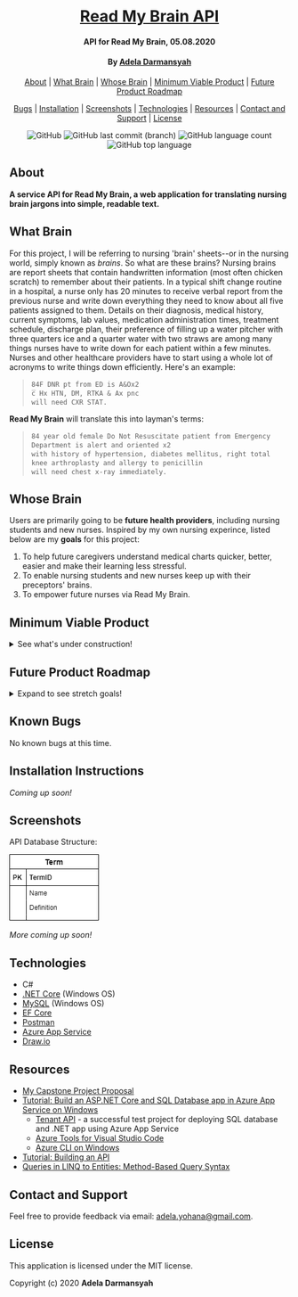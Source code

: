 <div align=center>

# [Read My Brain API](https://github.com/ayohana/read-my-brain-api.git/)

#### API for Read My Brain, 05.08.2020

#### By [**Adela Darmansyah**](https://github.com/ayohana/)

[About](#About) | [What Brain](##What-Brain) | [Whose Brain](#Whose-Brain) | [Minimum Viable Product](#Minimum-Viable-Product) | [Future Product Roadmap](#Future-Product-Roadmap)

[Bugs](#Known-Bugs) | [Installation](#Installation-Instructions) | [Screenshots](#Screenshots)  | [Technologies](#Technologies) | [Resources](#Resources) | [Contact and Support](#Contact-and-Support) | [License](#License)

![GitHub](https://img.shields.io/github/license/ayohana/read-my-brain-api?color=%23DE98B2&style=for-the-badge) ![GitHub last commit (branch)](https://img.shields.io/github/last-commit/ayohana/read-my-brain-api/master?color=%23DE98B2&style=for-the-badge) ![GitHub language count](https://img.shields.io/github/languages/count/ayohana/read-my-brain-api?color=%23DE98B2&style=for-the-badge) ![GitHub top language](https://img.shields.io/github/languages/top/ayohana/read-my-brain-api?color=%23DE98B2&style=for-the-badge)

</div>

## About

**A service API for Read My Brain, a web application for translating nursing brain jargons into simple, readable text.**

## What Brain

For this project, I will be referring to nursing 'brain' sheets--or in the nursing world, simply known as _brains_. So what are these brains? Nursing brains are report sheets that contain handwritten information (most often chicken scratch) to remember about their patients. In a typical shift change routine in a hospital, a nurse only has 20 minutes to receive verbal report from the previous nurse and write down everything they need to know about all five patients assigned to them. Details on their diagnosis, medical history, current symptoms, lab values, medication administration times, treatment schedule, discharge plan, their preference of filling up a water pitcher with three quarters ice and a quarter water with two straws are among many things nurses have to write down for each patient within a few minutes. Nurses and other healthcare providers have to start using a whole lot of acronyms to write things down efficiently. Here's an example:

> `````
> 84F DNR pt from ED is A&Ox2
> c̅ Hx HTN, DM, RTKA & Ax pnc
> will need CXR STAT.
> `````

**Read My Brain** will translate this into layman's terms:

> `````
> 84 year old female Do Not Resuscitate patient from Emergency Department is alert and oriented x2
> with history of hypertension, diabetes mellitus, right total knee arthroplasty and allergy to penicillin
> will need chest x-ray immediately.
> `````

## Whose Brain

Users are primarily going to be **future health providers**, including nursing students and new nurses. Inspired by my own nursing experince, listed below are my **goals** for this project:
1. To help future caregivers understand medical charts quicker, better, easier and make their learning less stressful.
2. To enable nursing students and new nurses keep up with their preceptors' brains.
3. To empower future nurses via Read My Brain.

## Minimum Viable Product

<details>
  <summary>See what's under construction!</summary>

  - [x] Design the database structure using Draw.io.
  - [ ] Build a back-end API using C#/.NET Core and MySQL with READ functionality.
      - [ ] Read a sentence by sending the sentence as a query parameter and the API will return the translated sentence.
  - [ ] Build a front-end JavaScript/React application that allows users to enter a sentence and display the translated sentence.
      - [ ] The default view will be a form with a single text box and a submit button.
      - [ ] The user will be able to enter a sentence into the text box and submit it.
      - [ ] There will be a maximum number of 50 characters in a sentence.
      - [ ] Upon submission, the application will call the API to read the sentence.
      - [ ] The application will display the returned API response as a string.
  - [ ] Deploy the back-end API via Azure.
  - [ ] Deploy the front-end application via Firebase.

</details>

## Future Product Roadmap

<details>
  <summary>Expand to see stretch goals!</summary>

  * Build a back-end API using C#/.NET Core and MySQL with full CRUD functionality.
    * Create a new term and its abbreviation into the API's database.
    * Read a sentence by sending the sentence as a query parameter and the API will return the translated sentence.
    * Update details of an term.
    * Delete an term.
  * Enable querying special characters.
  * Use Quill's basic text editor for application UI.
  * Apply Quill's toolbar.
  * Modify Quill's toolbar by adding an option to insert special characters into user input. For instance, c̅ for with, ā for before and p̄ for after.
  * Users can enter longer sentences (max 200 characters per sentence).
  * Users can enter a paragraph (max 1000 characters).
  * There's an unlimited number of characters a user can enter.
  * Add an "About" section to the front end.
  * Add a footer to the front end with a link to my GitHub repo.
  * Add functionality to generate random sentences in the front end so that users can test/use the app right away.
  * Users can copy the translated result with a click of a button.
  * Users can add a new term via the front-end application for open contribution.
  * Users can update existing terms via the front-end application.
  * Warn users to be careful when translating real patient information to prevent violating their privacy (HIPAA).
  * The API can translate the vice versa (from layman’s terms to nursing jargons).
  * The API can translate live/real-time.
  * Apply Swagger API for http routes documentation.
  * Use Redux in case the application's scale of state gets very large.

</details>

## Known Bugs

No known bugs at this time.

## Installation Instructions

_Coming up soon!_

<!-- * Download [.NET Core](https://www.learnhowtoprogram.com/c-and-net/getting-started-with-c/installing-c-and-net) (Mac/Windows OS) - _FREE!_
* Download [MySQL](https://www.learnhowtoprogram.com/c-and-net/getting-started-with-c/installing-and-configuring-mysql) (Mac/Windows OS) - _FREE!_
* Download [Postman](https://www.postman.com/downloads/) (Mac/Windows OS) - _FREE!_
* Clone this [repository](https://github.com/ayohana/read-my-brain-api.git/)
* Run the application.
  * Navigate into the `read-my-brain-api` directory `$ cd Desktop/read-my-brain-api/`
    * Enter the command `dotnet restore` to gather tools and dependencies for the application.
    * Enter the command `dotnet build` to build the project using its dependencies.
    * Enter the command `dotnet ef database update` to create a new, empty database. 
    * Enter `dotnet run` to run the application.
    * Enter URL `http://localhost:5000/api/tenants` in Postman using one of the HTTP Methods [below](#HTTP-Methods-and-Routes). -->

## Screenshots

API Database Structure:

![Read My Brain API's Database Structure created using Draw.io](./Images/read-my-brain-api-database-structure.png/)

_More coming up soon!_

<!-- View all tenants in Postman:

![Get all tenants v. 2.0](./Screenshots/GetAll.JPG/)

View tenants with search query parameters:

![Get tenants with query string v. 2.0](./Screenshots/GetQueryString.JPG/)

Add new tenant:

![Add new tenant v. 2.0](./Screenshots/Post.JPG/)

Update a tenant:

![Update tenant v. 2.0](./Screenshots/Put.JPG/)

Remove a tenant:

![Remove tenant v. 2.0](./Screenshots/Delete.JPG/) -->


## Technologies

* C#
* [.NET Core](https://dotnet.microsoft.com/download/dotnet-core/) (Windows OS)
* [MySQL](https://dev.mysql.com/downloads/file/?id=484919) (Windows OS)
* [EF Core](https://github.com/PomeloFoundation/Pomelo.EntityFrameworkCore.MySql)
* [Postman](https://www.postman.com/downloads/)
* [Azure App Service](https://azure.microsoft.com/en-us/services/app-service/)
* [Draw.io](https://app.diagrams.net/)
<!-- * [API Versioning](https://neelbhatt.com/2018/04/21/api-versioning-in-net-core/) -->

## Resources

* [My Capstone Project Proposal](https://docs.google.com/document/d/1bxW7XzQk9xxoDU-CSc2oWtsvJcJJNuBybUBFhglaJDo/edit?usp=sharing)
* [Tutorial: Build an ASP.NET Core and SQL Database app in Azure App Service on Windows](https://docs.microsoft.com/en-us/azure/app-service/app-service-web-tutorial-dotnetcore-sqldb)
  * [Tenant API](https://github.com/ayohana/TenantAPI.git) - a successful test project for deploying SQL database and .NET app using Azure App Service
  * [Azure Tools for Visual Studio Code](https://marketplace.visualstudio.com/items?itemName=ms-vscode.vscode-node-azure-pack)
  * [Azure CLI on Windows](https://docs.microsoft.com/en-us/cli/azure/install-azure-cli-windows?view=azure-cli-latest#install-or-update)
* [Tutorial: Building an API](https://www.learnhowtoprogram.com/c-and-net/building-an-api)
* [Queries in LINQ to Entities: Method-Based Query Syntax](https://docs.microsoft.com/en-us/dotnet/framework/data/adonet/ef/language-reference/queries-in-linq-to-entities#method-based-query-syntax)

## Contact and Support

Feel free to provide feedback via email: [adela.yohana@gmail.com](mailto:adela.yohana@gmail.com).

## License

This application is licensed under the MIT license.

Copyright (c) 2020 **Adela Darmansyah**